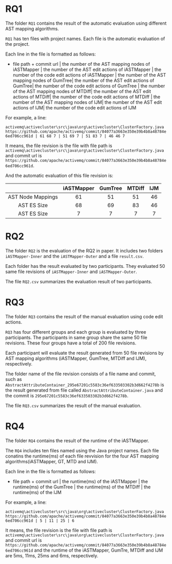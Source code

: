 # RQ1

The folder `RQ1` contains the result of the automatic evaluation using different AST mapping algorithms. 

`RQ1` has ten files with project names. Each file is the automatic evaluation of the project.

Each line in the file is formatted as follows: 

- file path + commit url | the number of the AST mapping nodes of iASTMapper | the number of the AST edit actions of iASTMapper | the number of the code edit actions of iASTMapper | the number of the AST mapping nodes of GumTree| the number of the AST edit actions of GumTree| the number of the code edit actions of GumTree | the number of the AST mapping nodes of MTDiff| the number of the AST edit actions of MTDiff| the number of the code edit actions of MTDiff | the number of the AST mapping nodes of IJM| the number of the AST edit actions of IJM| the number of the code edit actions of IJM

For example, a line:

`activemq\activecluster\src\java\org\activecluster\ClusterFactory.java https://github.com/apache/activemq/commit/84077a3663e350e39b4b8a48784e6ed706cc961d | 61 68 7 | 51 69 7 | 51 83 7 | 46 46 7`

It means, the file revision is the file with file path is `activemq\activecluster\src\java\org\activecluster\ClusterFactory.java` and commit url is `https://github.com/apache/activemq/commit/84077a3663e350e39b4b8a48784e6ed706cc961d`.

And the automatic evaluation of this file revision is:

|                   | iASTMapper | GumTree | MTDiff | IJM  |
| :---------------: | :--------: | :-----: | :----: | :--: |
| AST Node Mappings |     61     |   51    |   51   |  46  |
|    AST ES Size    |     68     |   69    |   83   |  46  |
|    AST ES Size    |     7      |    7    |   7    |  7   |

# RQ2

The folder `RQ2` is the evaluation of the RQ2 in paper. It includes two folders `iASTMapper-Inner` and the `iASTMapper-Outer` and a file `result.csv`. 

Each folder has the result evaluated by two participants. They evaluated 50 same file revisions of  `iASTMapper-Inner` and `iASTMapper-Outer`.

The file `RQ2.csv` summarizes the evaluation result of two participants.

# RQ3

The folder `RQ3` contains the result of the manual evaluation using code edit actions. 

`RQ3` has four different groups and each group is evaluated by three participants. The participants in same group share the same 50 file revisions. These four groups have a total of 200 file revisions. 

Each participant will evaluate the result generated from 50 file revisions by AST mapping algorithms (iASTMapper, GumTree, MTDiff and IJM), respectively. 

The folder name of the file revision consists of a file name and commit, such as `AbstractAttributeContainer_295e67201c5583c36ef633503302b3d662f4278b` is the result generated from file called `AbstractAttributeContainer.java`  and the commit is `295e67201c5583c36ef633503302b3d662f4278b`.

The file `RQ3.csv` summarizes the result of the manual evaluation.

# RQ4

The folder `RQ4` contains the result of the runtime of the iASTMapper.

The `RQ4` includes ten files named using the Java project names. Each file conatins the runtime(ms) of each file revvision for the four AST mapping algorithms(iASTMapper, GT, MTD and IJM).

Each line in the file is formatted as follows:

- file path + commit url | the runtime(ms) of the iASTMapper | the runtime(ms) of the GumTree | the runtime(ms) of the MTDiff | the runtime(ms) of the IJM

For example, a line: 

`activemq\activecluster\src\java\org\activecluster\ClusterFactory.java https://github.com/apache/activemq/commit/84077a3663e350e39b4b8a48784e6ed706cc961d | 5 | 11 | 25 | 6`

It means, the file revision is the file with file path is `activemq\activecluster\src\java\org\activecluster\ClusterFactory.java` and commit url is `https://github.com/apache/activemq/commit/84077a3663e350e39b4b8a48784e6ed706cc961d` and the runtime of the iASTMapper, GumTre, MTDiff and IJM are 5ms, 11ms, 25ms and 6ms, respectively.
